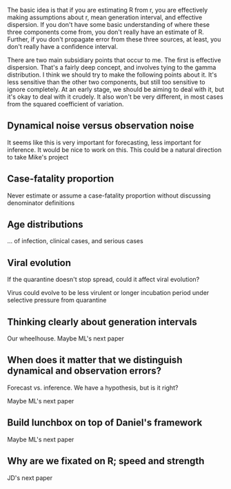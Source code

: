 
The basic idea is that if you are estimating R from r, you are effectively making assumptions about r, mean generation interval, and effective dispersion. If you don't have some basic understanding of where these three components come from, you don't really have an estimate of R. Further, if you don't propagate error from these three sources, at least, you don't really have a confidence interval.

There are two main subsidiary points that occur to me. The first is effective dispersion. That's a fairly deep concept, and involves tying to the gamma distribution. I think we should try to make the following points about it. It's less sensitive than the other two components, but still too sensitive to ignore completely. At an early stage, we should be aiming to deal with it, but it's okay to deal with it crudely. It also won't be very different, in most cases from the squared coefficient of variation.

## Dynamical noise versus observation noise

It seems like this is very important for forecasting, less important for inference. It would be nice to work on this. This could be a natural direction to take Mike's project

## Case-fatality proportion

Never estimate or assume a case-fatality proportion without discussing denominator definitions

## Age distributions

… of infection, clinical cases, and serious cases

## Viral evolution

If the quarantine doesn't stop spread, could it affect viral evolution?

Virus could evolve to be less virulent or longer incubation period under selective pressure from quarantine

## Thinking clearly about generation intervals

Our wheelhouse. Maybe ML's next paper

## When does it matter that we distinguish dynamical and observation errors?

Forecast vs. inference. We have a hypothesis, but is it right?

Maybe ML's next paper

## Build lunchbox on top of Daniel's framework

Maybe ML's next paper

## Why are we fixated on R; speed and strength

JD's next paper
